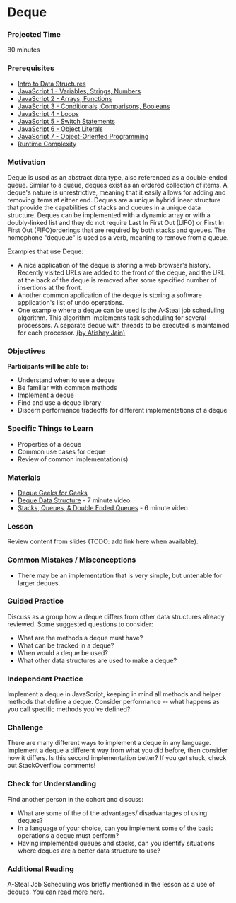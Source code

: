 # Deque

### Projected Time
80 minutes

### Prerequisites

- [Intro to Data Structures](/data-structures/intro-to-data-structures.md)
- [JavaScript 1 - Variables, Strings, Numbers](/javascript/javascript-1-variables.md)
- [JavaScript 2 - Arrays, Functions](/javascript/javascript-2-arrays-functions.md)
- [JavaScript 3 - Conditionals, Comparisons, Booleans](/javascript/javascript-3-conditionals.md)
- [JavaScript 4 - Loops](/javascript/javascript-4-loops.md)
- [JavaScript 5 - Switch Statements](/javascript/javascript-5-switch.md)
- [JavaScript 6 - Object Literals](/javascript/javascript-6-object-literals.md)
- [JavaScript 7 - Object-Oriented Programming](/javascript/javascript-7-oop.md)
- [Runtime Complexity](/runtime-complexity/runtime-complexity.md)


### Motivation
Deque is used as an abstract data type, also referenced as a double-ended queue.
Similar to a queue, deques exist as an ordered collection of items. A deque's nature is unrestrictive, meaning that it easily allows for adding and removing items at either end. Deques are a unique hybrid linear structure that provide the capabilities of stacks and queues in a unique data structure. Deques can be implemented with a dynamic array or with a doubly-linked list and they do not require Last In First Out (LIFO) or First In First Out (FIFO)orderings that are required by both stacks and queues. The homophone "dequeue" is used as a verb, meaning to remove from a queue.

Examples that use Deque:
- A nice application of the deque is storing a web browser's history. Recently visited URLs are added to the front of the deque, and the URL at the back of the deque is removed after some specified number of insertions at the front.
- Another common application of the deque is storing a software application's list of undo operations.
- One example where a deque can be used is the A-Steal job scheduling algorithm. This algorithm implements task scheduling for several processors. A separate deque with threads to be executed is maintained for each processor. 
[(by Atishay Jain)](https://www.quora.com/What-are-some-of-the-real-life-application-of-Deque)

### Objectives
**Participants will be able to:**
- Understand when to use a deque
- Be familiar with common methods
- Implement a deque
- Find and use a deque library
- Discern performance tradeoffs for different implementations of a deque

### Specific Things to Learn
- Properties of a deque
- Common use cases for deque
- Review of common implementation(s)

### Materials

- [Deque Geeks for Geeks](https://www.geeksforgeeks.org/deque-set-1-introduction-applications/)
- [Deque Data Structure](https://www.youtube.com/watch?v=kLBuJ1Hle8g) - 7 minute video
- [Stacks, Queues, & Double Ended Queues](https://youtu.be/IITnvmnfi_Y) - 6 minute video

### Lesson

Review content from slides (TODO: add link here when available).

### Common Mistakes / Misconceptions
- There may be an implementation that is very simple, but untenable for larger deques.

### Guided Practice
Discuss as a group how a deque differs from other data structures already reviewed. Some suggested questions to consider:
- What are the methods a deque must have?
- What can be tracked in a deque?
- When would a deque be used?
- What other data structures are used to make a deque?

### Independent Practice
Implement a deque in JavaScript, keeping in mind all methods and helper methods that define a deque. Consider performance -- what happens as you call specific methods you've defined?

### Challenge
There are many different ways to implement a deque in any language. Implement a deque a different way from what you did before, then consider how it differs. Is this second implementation better? If you get stuck, check out StackOverflow comments!

### Check for Understanding
Find another person in the cohort and discuss:
- What are some of the of the advantages/ disadvantages of using deques?
- In a language of your choice, can you implement some of the basic operations a deque must perform?
- Having implemented queues and stacks, can you identify situations where deques are a better data structure to use?

### Additional Reading
A-Steal Job Scheduling was briefly mentioned in the lesson as a use of deques. You can [read more here](http://supertech.csail.mit.edu/papers/steal.pdf).
